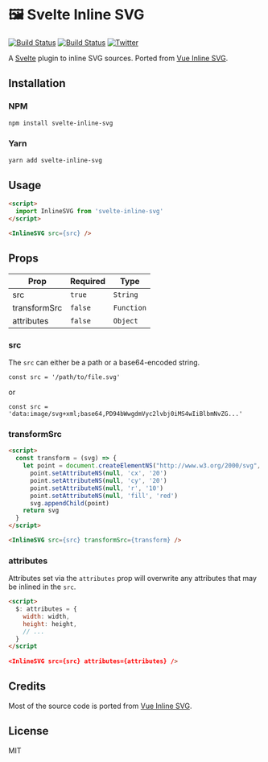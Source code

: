 # 🖼️ Svelte Inline SVG

[![Build Status](https://flat.badgen.net/travis/robinscholz/svelte-inline-svg)](https://travis-ci.com/robinscholz/svelte-inline-svg)
[![Build Status](https://flat.badgen.net/bundlephobia/minzip/svelte-inline-svg)](https://bundlephobia.com/result?p=svelte-inline-svg)
[![Twitter](https://flat.badgen.net/badge/twitter/RobinScholz)](https://twitter.com/RobinScholz)

A [Svelte](https://github.com/sveltejs/svelte) plugin to inline SVG sources. Ported from [Vue Inline SVG](https://github.com/shrpne/vue-inline-svg).

## Installation

### NPM
``` bash
npm install svelte-inline-svg
```

### Yarn
``` bash
yarn add svelte-inline-svg
```

## Usage
``` html
<script>
  import InlineSVG from 'svelte-inline-svg'
</script>

<InlineSVG src={src} />
```

## Props

| Prop         | Required | Type       |
| ------------ | -------- | ---------- |
| src          | `true`   | `String`   |
| transformSrc | `false`  | `Function` |
| attributes   | `false`  | `Object`   |

### src
The `src` can either be a path or a base64-encoded string. 

```
const src = '/path/to/file.svg'
```
or
```
const src = 'data:image/svg+xml;base64,PD94bWwgdmVyc2lvbj0iMS4wIiBlbmNvZG...'
```

### transformSrc
``` html
<script>
  const transform = (svg) => {
    let point = document.createElementNS("http://www.w3.org/2000/svg", 'circle')
      point.setAttributeNS(null, 'cx', '20')
      point.setAttributeNS(null, 'cy', '20')
      point.setAttributeNS(null, 'r', '10')
      point.setAttributeNS(null, 'fill', 'red')
      svg.appendChild(point)
    return svg
  }
</script>

<InlineSVG src={src} transformSrc={transform} />
```

### attributes
Attributes set via the `attributes` prop will overwrite any attributes that may be inlined in the `src`.

``` html
<script>
  $: attributes = {
    width: width,
    height: height,
    // ...
  }
</script
  
<InlineSVG src={src} attributes={attributes} />
```

## Credits
Most of the source code is ported from [Vue Inline SVG](https://github.com/shrpne/vue-inline-svg). 


## License
MIT
